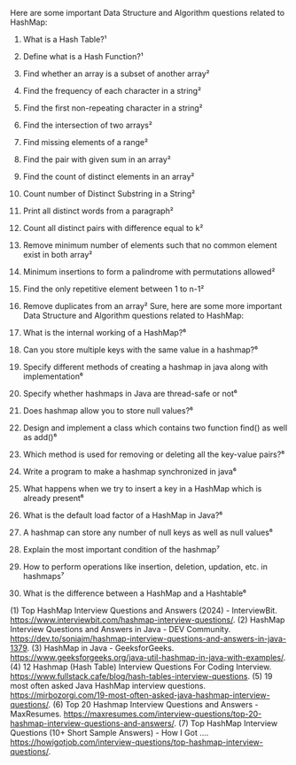 Here are some important Data Structure and Algorithm questions related to HashMap:

1. What is a Hash Table?¹
2. Define what is a Hash Function?¹
3. Find whether an array is a subset of another array²
4. Find the frequency of each character in a string²
5. Find the first non-repeating character in a string²
6. Find the intersection of two arrays²
7. Find missing elements of a range²
8. Find the pair with given sum in an array²
9. Find the count of distinct elements in an array²
10. Count number of Distinct Substring in a String²
11. Print all distinct words from a paragraph²
12. Count all distinct pairs with difference equal to k²
13. Remove minimum number of elements such that no common element exist in both array²
14. Minimum insertions to form a palindrome with permutations allowed²
15. Find the only repetitive element between 1 to n-1²
16. Remove duplicates from an array²
    Sure, here are some more important Data Structure and Algorithm questions related to HashMap:

17. What is the internal working of a HashMap?⁶
18. Can you store multiple keys with the same value in a hashmap?⁶
19. Specify different methods of creating a hashmap in java along with implementation⁶
20. Specify whether hashmaps in Java are thread-safe or not⁶
21. Does hashmap allow you to store null values?⁶
22. Design and implement a class which contains two function find() as well as add()⁶
23. Which method is used for removing or deleting all the key-value pairs?⁶
24. Write a program to make a hashmap synchronized in java⁶
25. What happens when we try to insert a key in a HashMap which is already present⁶
26. What is the default load factor of a HashMap in Java?⁶
27. A hashmap can store any number of null keys as well as null values⁶
28. Explain the most important condition of the hashmap⁷
29. How to perform operations like insertion, deletion, updation, etc. in hashmaps⁷
30. What is the difference between a HashMap and a Hashtable⁶

(1) Top HashMap Interview Questions and Answers (2024) - InterviewBit. https://www.interviewbit.com/hashmap-interview-questions/.
(2) HashMap Interview Questions and Answers in Java - DEV Community. https://dev.to/soniajm/hashmap-interview-questions-and-answers-in-java-1379.
(3) HashMap in Java - GeeksforGeeks. https://www.geeksforgeeks.org/java-util-hashmap-in-java-with-examples/.
(4) 12 Hashmap (Hash Table) Interview Questions For Coding Interview. https://www.fullstack.cafe/blog/hash-tables-interview-questions.
(5) 19 most often asked Java HashMap interview questions. https://mirbozorgi.com/19-most-often-asked-java-hashmap-interview-questions/.
(6) Top 20 Hashmap Interview Questions and Answers - MaxResumes. https://maxresumes.com/interview-questions/top-20-hashmap-interview-questions-and-answers/.
(7) Top HashMap Interview Questions (10+ Short Sample Answers) - How I Got .... https://howigotjob.com/interview-questions/top-hashmap-interview-questions/.
